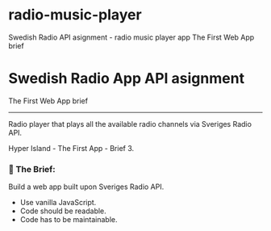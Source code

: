 # radio-music-player
Swedish Radio API asignment - radio music player app
The First Web App brief

# Swedish Radio App API asignment
The First Web App brief

---

Radio player that plays all the available radio channels via Sveriges Radio API.


Hyper Island - The First App - Brief 3.

### :open_file_folder: The Brief:

Build a web app built upon Sveriges Radio API.

- Use vanilla JavaScript.
- Code should be readable.
- Code has to be maintainable.

